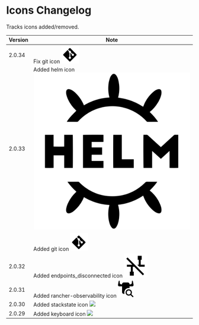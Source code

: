 # Icons Changelog

Tracks icons added/removed.

| Version | Note                                                                            |
| ------- | ------------------------------------------------------------------------------- |
| 2.0.34  | Fix git icon <img src="./svg/git.svg"/>                                         |
| 2.0.33  | Added helm icon <img src="./svg/helm.svg"/>                                     |
|         | Added git icon <img src="./svg/git.svg"/>                                       |
| 2.0.32  | Added endpoints_disconnected icon <img src="./svg/endpoints_disconnected.svg"/> |
| 2.0.31  | Added rancher-observability icon <img src="./svg/rancher-observability.svg"/>   |
| 2.0.30  | Added stackstate icon <img src="./svg/stackstate.svg"/>                         |
| 2.0.29  | Added keyboard icon <img src="./svg/keyboard.svg"/>                             |
